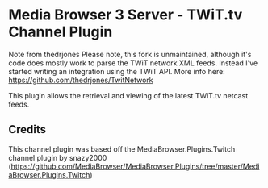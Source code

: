 Media Browser 3 Server - TWiT.tv Channel Plugin
===============================================

Note from thedrjones
Please note, this fork is unmaintained, although it's code does mostly work to parse the TWiT network XML feeds. Instead I've started writing an integration using the TWiT API. More info here: https://github.com/thedrjones/TwitNetwork







This plugin allows the retrieval and viewing of the latest TWiT.tv netcast feeds.


Credits
-------

This channel plugin was based off the MediaBrowser.Plugins.Twitch channel plugin by snazy2000 (https://github.com/MediaBrowser/MediaBrowser.Plugins/tree/master/MediaBrowser.Plugins.Twitch)
